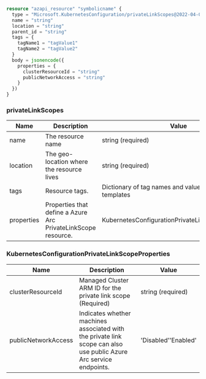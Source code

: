 ```terraform
resource "azapi_resource" "symbolicname" {
  type = "Microsoft.KubernetesConfiguration/privateLinkScopes@2022-04-02-preview"
  name = "string"
  location = "string"
  parent_id = "string"
  tags = {
    tagName1 = "tagValue1"
    tagName2 = "tagValue2"
  }
  body = jsonencode({
    properties = {
      clusterResourceId = "string"
      publicNetworkAccess = "string"
    }
  })
}

```

### privateLinkScopes

| Name | Description | Value |
|-|-|-|
| name | The resource name | string (required) |
| location | The geo-location where the resource lives | string (required) |
| tags | Resource tags. | Dictionary of tag names and values. SeeTags in templates |
| properties | Properties that define a Azure Arc PrivateLinkScope resource. | KubernetesConfigurationPrivateLinkScopeProperties |


### KubernetesConfigurationPrivateLinkScopeProperties

| Name | Description | Value |
|-|-|-|
| clusterResourceId | Managed Cluster ARM ID for the private link scope  (Required) | string (required) |
| publicNetworkAccess | Indicates whether machines associated with the private link scope can also use public Azure Arc service endpoints. | 'Disabled''Enabled' |


